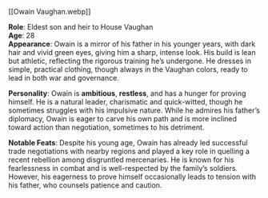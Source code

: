 [[Owain Vaughan.webp]]

**Role**: Eldest son and heir to House Vaughan  
**Age**: 28  
**Appearance**: Owain is a mirror of his father in his younger years, with dark hair and vivid green eyes, giving him a sharp, intense look. His build is lean but athletic, reflecting the rigorous training he’s undergone. He dresses in simple, practical clothing, though always in the Vaughan colors, ready to lead in both war and governance.

**Personality**: Owain is **ambitious**, **restless**, and has a hunger for proving himself. He is a natural leader, charismatic and quick-witted, though he sometimes struggles with his impulsive nature. While he admires his father’s diplomacy, Owain is eager to carve his own path and is more inclined toward action than negotiation, sometimes to his detriment.

**Notable Feats**: Despite his young age, Owain has already led successful trade negotiations with nearby regions and played a key role in quelling a recent rebellion among disgruntled mercenaries. He is known for his fearlessness in combat and is well-respected by the family’s soldiers. However, his eagerness to prove himself occasionally leads to tension with his father, who counsels patience and caution.
